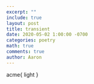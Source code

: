 ```yaml
---
excerpt: ""
include: true
layout: post
title: transient 
date: 2020-05-02 1:00:00 -0700
categories: poetry
math: true
comments: true
author: Aaron
---
```




acme{ light }

